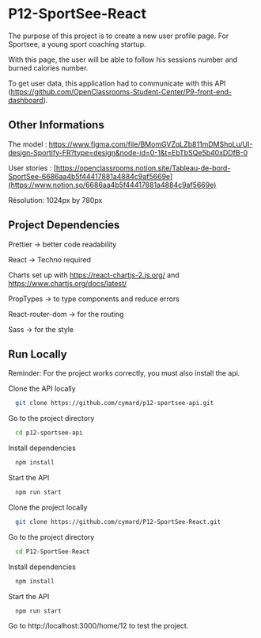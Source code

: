 # P12-SportSee-React

The purpose of this project is to create a new user profile page. For Sportsee, a young sport coaching startup.

With this page, the user will be able to follow his sessions number and burned calories number.

To get user data, this application had to communicate with this API (https://github.com/OpenClassrooms-Student-Center/P9-front-end-dashboard).

## Other Informations

The model : https://www.figma.com/file/BMomGVZqLZb811mDMShpLu/UI-design-Sportify-FR?type=design&node-id=0-1&t=EbTbSQe5b40xDDfB-0

User stories : [https://openclassrooms.notion.site/Tableau-de-bord-SportSee-6686aa4b5f44417881a4884c9af5669e](https://www.notion.so/6686aa4b5f44417881a4884c9af5669e)

Résolution: 1024px by 780px

## Project Dependencies

Prettier → better code readability

React → Techno required

Charts set up with https://react-chartjs-2.js.org/ and https://www.chartjs.org/docs/latest/

PropTypes → to type components and reduce errors

React-router-dom → for the routing

Sass → for the style

## Run Locally

Reminder: For the project works correctly, you must also install the api.

Clone the API locally

```bash
  git clone https://github.com/cymard/p12-sportsee-api.git
```

Go to the project directory

```bash
  cd p12-sportsee-api
```

Install dependencies

```bash
  npm install
```

Start the API

```bash
  npm run start
```

Clone the project locally

```bash
  git clone https://github.com/cymard/P12-SportSee-React.git
```

Go to the project directory

```bash
  cd P12-SportSee-React
```

Install dependencies

```bash
  npm install
```

Start the API

```bash
  npm run start
```

Go to http://localhost:3000/home/12 to test the project.
